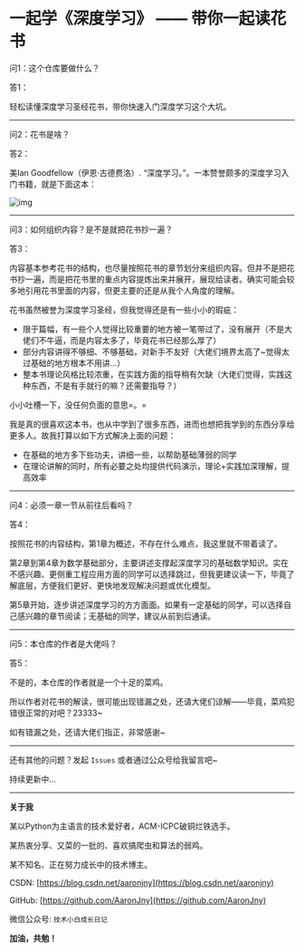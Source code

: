 <!--
 * @Date         : 2020-12-13 13:32:03
 * @Author       : AaronJny
 * @LastEditTime : 2020-12-22 23:08:12
 * @FilePath     : /LearnDeepLearningTogether/README.MD
 * @Desc         : 
-->


# 一起学《深度学习》 —— 带你一起读花书

问1：这个仓库要做什么？

答1：

轻松读懂深度学习圣经花书，带你快速入门深度学习这个大坑。

----

问2：花书是啥？

答2：

美Ian Goodfellow（伊恩·古德费洛）. “深度学习。”。一本赞誉颇多的深度学习入门书籍，就是下面这本：

![img](http://img3m2.ddimg.cn/32/0/25111382-1_w_3.jpg)

----

问3：如何组织内容？是不是就把花书抄一遍？

答3：

内容基本参考花书的结构，也尽量按照花书的章节划分来组织内容。但并不是把花书抄一遍，而是把花书里的重点内容提炼出来并展开，展现给读者。确实可能会较多地引用花书里面的内容，但更主要的还是从我个人角度的理解。

花书虽然被誉为深度学习圣经，但我觉得还是有一些小小的瑕疵：

- 限于篇幅，有一些个人觉得比较重要的地方被一笔带过了，没有展开（不是大佬们不牛逼，而是内容太多了，毕竟花书已经那么厚了）
- 部分内容讲得不够细、不够基础，对新手不友好（大佬们境界太高了~觉得太过基础的地方根本不用讲...）
- 整本书理论风格比较浓重，在实践方面的指导稍有欠缺（大佬们觉得，实践这种东西，不是有手就行的嘛？还需要指导？）

小小吐槽一下，没任何负面的意思=。=

我是真的很喜欢这本书，也从中学到了很多东西，进而也想把我学到的东西分享给更多人。故我打算以如下方式解决上面的问题：

- 在基础的地方多下些功夫，讲细一些，以帮助基础薄弱的同学
- 在理论讲解的同时，所有必要之处均提供代码演示，理论+实践加深理解，提高效率


---

问4：必须一章一节从前往后看吗？

答4：

按照花书的内容结构，第1章为概述，不存在什么难点，我这里就不带着读了。

第2章到第4章为数学基础部分，主要讲述支撑起深度学习的基础数学知识。实在不感兴趣、更侧重工程应用方面的同学可以选择跳过，但我更建议读一下，毕竟了解底层，方便我们更好、更快地发现解决问题或优化模型。

第5章开始，逐步讲述深度学习的方方面面。如果有一定基础的同学，可以选择自己感兴趣的章节阅读；无基础的同学，建议从前到后通读。

-----

问5：本仓库的作者是大佬吗？

答5：

不是的，本仓库的作者就是一个十足的菜鸡。

所以作者对花书的解读，很可能出现错漏之处，还请大佬们谅解——毕竟，菜鸡犯错很正常的对吧？23333~

如有错漏之处，还请大佬们指正，非常感谢~

------

还有其他的问题？发起 `Issues` 或者通过公众号给我留言吧~

持续更新中...

------

**关于我**

某以Python为主语言的技术爱好者，ACM-ICPC破铜烂铁选手。

某热衷分享、又菜的一批的、喜欢搞爬虫和算法的弱鸡。

某不知名、正在努力成长中的技术博主。

CSDN: [https://blog.csdn.net/aaronjny](https://blog.csdn.net/aaronjny)

GitHub: [https://github.com/AaronJny](https://github.com/AaronJny)

微信公众号: `技术小白成长日记`

**加油，共勉！**


